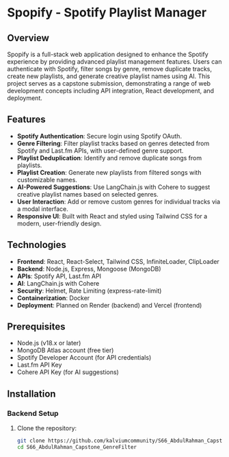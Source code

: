 # Spopify - Spotify Playlist Manager

## Overview
Spopify is a full-stack web application designed to enhance the Spotify experience by providing advanced playlist management features. Users can authenticate with Spotify, filter songs by genre, remove duplicate tracks, create new playlists, and generate creative playlist names using AI. This project serves as a capstone submission, demonstrating a range of web development concepts including API integration, React development, and deployment.

## Features
- **Spotify Authentication**: Secure login using Spotify OAuth.
- **Genre Filtering**: Filter playlist tracks based on genres detected from Spotify and Last.fm APIs, with user-defined genre support.
- **Playlist Deduplication**: Identify and remove duplicate songs from playlists.
- **Playlist Creation**: Generate new playlists from filtered songs with customizable names.
- **AI-Powered Suggestions**: Use LangChain.js with Cohere to suggest creative playlist names based on selected genres.
- **User Interaction**: Add or remove custom genres for individual tracks via a modal interface.
- **Responsive UI**: Built with React and styled using Tailwind CSS for a modern, user-friendly design.

## Technologies
- **Frontend**: React, React-Select, Tailwind CSS, InfiniteLoader, ClipLoader
- **Backend**: Node.js, Express, Mongoose (MongoDB)
- **APIs**: Spotify API, Last.fm API
- **AI**: LangChain.js with Cohere
- **Security**: Helmet, Rate Limiting (express-rate-limit)
- **Containerization**: Docker
- **Deployment**: Planned on Render (backend) and Vercel (frontend)

## Prerequisites
- Node.js (v18.x or later)
- MongoDB Atlas account (free tier)
- Spotify Developer Account (for API credentials)
- Last.fm API Key
- Cohere API Key (for AI suggestions)

## Installation

### Backend Setup
1. Clone the repository:
   ```bash
   git clone https://github.com/kalviumcommunity/S66_AbdulRahman_Capstone_GenreFilter
   cd S66_AbdulRahman_Capstone_GenreFilter